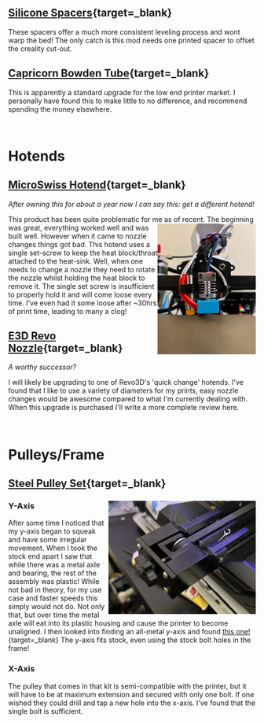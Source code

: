 ## **[Silicone Spacers](https://amzn.to/4azWHYH){target=_blank}**
These spacers offer a much more consistent leveling process and wont warp the bed! The only catch is this mod needs one printed spacer to offset the creality cut-out. 

## **[Capricorn Bowden Tube](https://amzn.to/3tvvQfN){target=_blank}**
This is apparently a standard upgrade for the low end printer market. I personally have found this to make little to no difference, and recommend spending the money elsewhere. 
<br/>

<br/>

# **Hotends**
## **[MicroSwiss Hotend](https://amzn.to/4ay9Lhq){target=_blank}**

*After owning this for about a year now I can say this: get a different hotend!*

This product has been quite problematic for me as of recent. <img src="assets/microswiss_hotend.jpg" alt="MicroSwiss hotend" width="200" style="float: right;"/> The beginning was great, everything  worked well and was built well. However when it came to 
nozzle changes things got bad. This hotend uses a single set-screw to keep the heat block/throat attached to the heat-sink. Well, when one needs to change a 
nozzle they need to rotate the nozzle whilst holding the heat block to remove it. The single set screw is insufficient to properly hold it and will come loose every time. I've even had it some loose after ~30hrs of print time, leading to many a clog! 

## **[E3D Revo Nozzle](https://amzn.to/3v6ZGaU){target=_blank}**

*A worthy successor?* 

I will likely be upgrading to one of Revo3D's 'quick change' hotends. I've found that I like to use a variety of diameters for my prints, easy
nozzle changes would be awesome compared to what I'm currently dealing with. When this upgrade is purchased I'll write a more complete review here.
<br/>

<br/>

# **Pulleys/Frame**
## [Steel Pulley Set](https://amzn.to/4ayguIc){target=_blank}
### Y-Axis <img src="assets/y_axis_upgrade.jpg" alt="MicroSwiss hotend" width="300" style="float: right;"/>
After some time I noticed that my y-axis began to squeak and have some irregular movement. When I took the stock end apart I saw that while there was a metal axle and bearing, the rest of the assembly was plastic! While not bad in theory, for my use case and faster speeds this simply would not do. Not only that, but over time the metal axle will eat into its plastic housing and cause the printer to become unaligned. I then looked into finding an all-metal y-axis and found [this one!](https://amzn.to/4ayguIc){target=_blank} The y-axis fits stock, even using the stock bolt holes in the frame! 


### X-Axis 
The pulley that comes in that kit is semi-compatible with the printer, but it will have to be at maximum extension and secured with only one bolt. If one wished they could drill and tap a new hole into the x-axis. I've found that the single bolt is sufficient.

